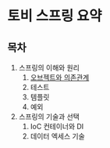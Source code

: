 토비 스프링 요약
=====
## 목차
1. 스프링의 이해와 원리
	1. [오브젝트와 의존관계](docs/v1_ch1.md)
	2. 테스트
	3. 템플릿
	4. 예외
2. 스프링의 기술과 선택
	1. IoC 컨테이너와 DI
	2. 데이터 엑세스 기술